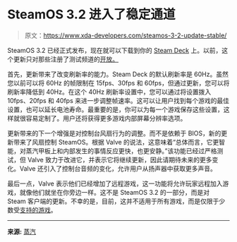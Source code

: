 # SteamOS 3.2 进入了稳定通道

> 原文：<https://www.xda-developers.com/steamos-3-2-update-stable/>

SteamOS 3.2 已经正式发布，现在就可以下载到你的 [Steam Deck](https://www.xda-developers.com/valve-steam-deck-unboxing/) 上。以前，这个更新只对那些注册了测试频道的[开放。](https://www.xda-developers.com/steam-deck-beta-update-3-2/)

首先，更新带来了改变刷新率的能力。Steam Deck 的默认刷新率是 60Hz。虽然您以前可以将 60Hz 的帧限制在 15fps、30fps 和 60fps，但通过更新，您可以将刷新率降低到 40Hz。在这个 40Hz 刷新率设置中，您可以通过将设置拨入 10fps、20fps 和 40fps 来进一步调整帧速率。这可以让用户找到每个游戏的最佳设置，也可以延长电池寿命。最重要的是，你可以为每一个游戏保存这些设置，这样就很容易定制了。用户还将获得更多游戏内部屏幕分辨率选项。

更新带来的下一个增强是对控制台风扇行为的调整。而不是依赖于 BIOS，新的更新带来了风扇控制 SteamOS。根据 Valve 的说法，这意味着“总体而言，它更智能，对蒸汽甲板上和内部发生的事情反应更快，也更安静。”该功能已经过严格测试，但 Valve 致力于改进它，并表示它将继续更新，因此请期待未来的更多变化。Valve 还引入了控制台音频的变化，允许用户从扬声器中获取更多声音。

最后一点，Valve 表示他们已经增加了远程游戏，这一功能将允许玩家远程加入游戏，就像他们就坐在你旁边一样。这不是 SteamOS 3.2 的一部分，而是对 Steam 客户端的更新。不幸的是，目前，这并不适用于所有游戏，而是仅限于少数受[支持的游戏](https://store.steampowered.com/remoteplay_together)。

* * *

**来源:** [蒸汽](https://store.steampowered.com/news/app/1675200/view/3297210455204349335)